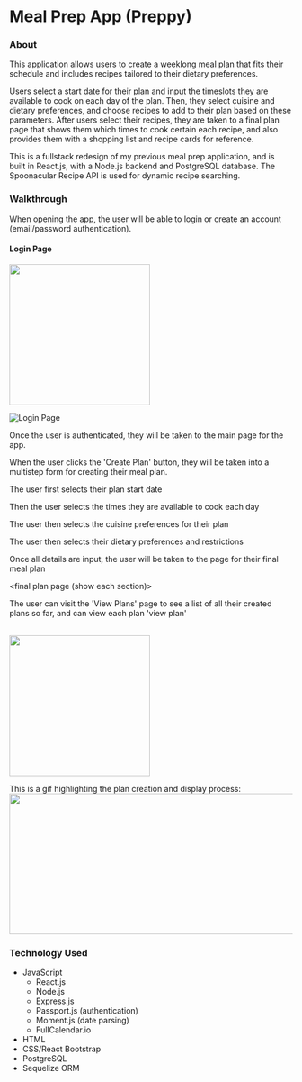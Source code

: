 # Meal Prep App (Preppy)

### About

This application allows users to create a weeklong meal plan that fits their schedule and includes recipes tailored to their dietary preferences. 

Users select a start date for their plan and input the timeslots they are available to cook on each day of the plan. Then, they select cuisine and dietary preferences, and choose recipes to add to their plan based on these parameters. After users select their recipes, they are taken to a final plan page that shows them which times to cook certain each recipe, and also provides them with a shopping list and recipe cards for reference.

This is a fullstack redesign of my previous meal prep application, and is built in React.js, with a Node.js backend and PostgreSQL database. The Spoonacular Recipe API is used for dynamic recipe searching.

### Walkthrough

When opening the app, the user will be able to login or create an account (email/password authentication).

#### Login Page 
<img src="./meal-prep-react/assets/images/readme/login.png" width="250" height="250"/>

![Login Page](./meal-prep-react/assets/images/readme/login.png)



Once the user is authenticated, they will be taken to the main page for the app.

<main page>



When the user clicks the 'Create Plan' button, they will be taken into a multistep form for creating their meal plan. 

The user first selects their plan start date

<start date page>



Then the user selects the times they are available to cook each day

<time select page>



The user then selects the cuisine preferences for their plan

<cuisines page>



The user then selects their dietary preferences and restrictions

<preferences page>



Once all details are input, the user will be taken to the page for their final meal plan


<final plan page (show each section)>



The user can visit the 'View Plans' page to see a list of all their created plans so far, and can view each plan 'view plan'

<view plans page>




<br>
<img src="/public/assets/images/signup.PNG" width="250" height="250"/>


This is a gif highlighting the plan creation and display process:
<br>
<img src="/public/assets/images/walkthrough_1.gif" width="600" height="250"/>


### Technology Used

* JavaScript
  * React.js
  * Node.js
  * Express.js
  * Passport.js (authentication)
  * Moment.js (date parsing)
  * FullCalendar.io
* HTML
* CSS/React Bootstrap
* PostgreSQL
 * Sequelize ORM

